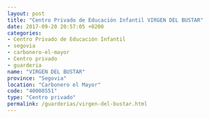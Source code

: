 ```yaml
---
layout: post
title: "Centro Privado de Educación Infantil VIRGEN DEL BUSTAR"
date: 2017-09-20 20:57:05 +0200
categories:
- Centro Privado de Educación Infantil
- segovia
- carbonero-el-mayor
- Centro privado
- guarderia
name: "VIRGEN DEL BUSTAR"
province: "Segovia"
location: "Carbonero el Mayor"
code: "40008551"
type: "Centro privado"
permalink: /guarderias/virgen-del-bustar.html
---
```

